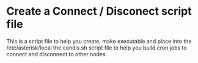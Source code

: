 # Create a Connect / Disconect script file

This is a script file to help you create, make executable and place into the /etc/asterisk/local the condis.sh script file to help you build cron jobs to connect and disconnect to other nodes.
